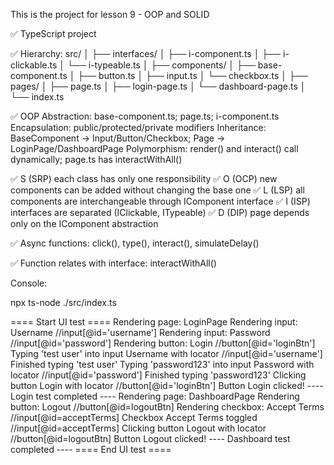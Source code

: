 This is the project for lesson 9 - OOP and SOLID

✅ TypeScript project

✅ Hierarchy:
    src/
        │
        ├── interfaces/
        │   ├── i-component.ts
        │   ├── i-clickable.ts
        │   └── i-typeable.ts
        │
        ├── components/
        │   ├── base-component.ts
        │   ├── button.ts
        │   ├── input.ts
        │   └── checkbox.ts
        │
        ├── pages/
        │   ├── page.ts
        │   ├── login-page.ts
        │   └── dashboard-page.ts
        │
        └── index.ts

✅ OOP
        Abstraction:    base-component.ts; page.ts; i-component.ts
        Encapsulation:  public/protected/private modifiers
        Inheritance:    BaseComponent → Input/Button/Checkbox;
                        Page → LoginPage/DashboardPage
        Polymorphism:   render() and interact() call dynamically; page.ts has interactWithAll()

✅ S (SRP) each class has only one responsibility
✅ O (OCP) new components can be added without changing the base one
✅ L (LSP) all components are interchangeable through IComponent interface
✅ I (ISP) interfaces are separated (IClickable, ITypeable)
✅ D (DIP) page depends only on the IComponent abstraction

✅ Async functions: click(), type(), interact(), simulateDelay()

✅ Function relates with interface: interactWithAll()

Console:

npx ts-node ./src/index.ts 

==== Start UI test ====
Rendering page: LoginPage
Rendering input: Username //input[@id='username']
Rendering input: Password //input[@id='password']
Rendering button: Login //button[@id='loginBtn']
Typing 'test user' into input Username with locator //input[@id='username']
Finished typing 'test user'
Typing 'password123' into input Password with locator //input[@id='password']
Finished typing 'password123'
Clicking button Login with locator //button[@id='loginBtn']
Button Login clicked!
---- Login test completed ----
Rendering page: DashboardPage
Rendering button: Logout //button[@id=logoutBtn]
Rendering checkbox: Accept Terms //input[@id=acceptTerms]
Checkbox Accept Terms toggled //input[@id=acceptTerms]
Clicking button Logout with locator //button[@id=logoutBtn]
Button Logout clicked!
---- Dashboard test completed ----
==== End UI test ====
